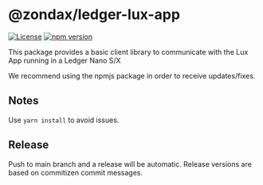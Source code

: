 # @zondax/ledger-lux-app

[![License](https://img.shields.io/badge/License-Apache%202.0-blue.svg)](https://opensource.org/licenses/Apache-2.0)
[![npm version](https://badge.fury.io/js/%40zondax%2Fledger-lux-app.svg)](https://badge.fury.io/js/%40zondax%2Fledger-lux-app)

This package provides a basic client library to communicate with the Lux App running in a Ledger Nano S/X

We recommend using the npmjs package in order to receive updates/fixes.

## Notes

Use `yarn install` to avoid issues.

## Release

Push to main branch and a release will be automatic. Release versions are based on commitizen commit messages.

